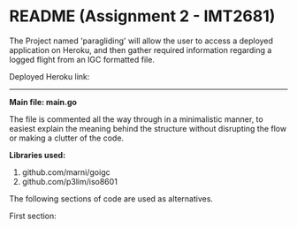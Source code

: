# README (Assignment 2 - IMT2681)

The Project named 'paragliding' will allow the user to access a deployed application on Heroku,
and then gather required information regarding a logged flight from an IGC formatted file.

Deployed Heroku link:

--------


**Main file: main.go**

The file is commented all the way through in a minimalistic manner, to easiest explain the meaning 
behind the structure without disrupting the flow or making a clutter of the code.


**Libraries used:**

1. github.com/marni/goigc	
2. github.com/p3lim/iso8601	



The following sections of code are used as alternatives.


First section:



```



```
